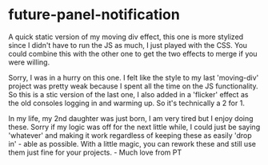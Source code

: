 # future-panel-notification
A quick static version of my moving div effect, this one is more stylized since I didn't have to run the JS as much, I just played with the CSS. You could combine this with the other one to get the two effects to merge if you were willing.

Sorry, I was in a hurry on this one. I felt like the style to my last 'moving-div' project was pretty weak because I spent all the time on the JS functionality. So this is a stic version of the last one, I also added in a 'flicker' effect as the old consoles logging in and warming up. So it's technically a 2 for 1.

In my life, my 2nd daughter was just born, I am very tired but I enjoy doing these. Sorry if my logic was off for the next little while, I could just be saying 'whatever' and making it work regardless of keeping these as easily 'drop in' - able as possible. With a little magic, you can rework these and still use them just fine for your projects. - Much love from PT
